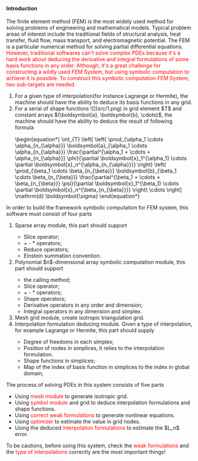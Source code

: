 <h4><b>Introduction</b></h4>
The finite element method (FEM) is the most widely used method for solving problems of engineering and mathematical models.
Typical problem areas of interest include the traditional fields of structural analysis, heat transfer, fluid flow, mass transport, and electromagnetic potential.
The FEM is a particular numerical method for solving partial differential equations.<br>
<font color="red">
However, traditional softwares can't solve complex PDEs because it's a hard work about deducing the derivative and integral formulations of some basis functions in any order.
Although, it's a great challenge for constructing a wildly used FEM System, but using symbolic computation to achieve it is possible.
To construct this symbolic computation FEM System, two sub-targets are needed.
</font><br>
<ol>
    <li>For a given type of interpolation(for instance Lagrange or Hermite), the machine should have the ability to deduce its basis functions in any grid.</li>
    <li>For a serial of shape functions ![](src/1.png) in grid element $T$ and constant arrays $(\boldsymbol{a}, \boldsymbol{b}, \cdots)$, the machine should have the ability to deduce the result of following formula
    <p style="font-size:1.5vw">
    \begin{equation*}
        \int_{T}
        \left[
        \left( \prod_{\alpha_1 \cdots \alpha_{n_{\alpha}}} \boldsymbol{a}_{\alpha_1 \cdots \alpha_{n_{\alpha}}} \frac{\partial^{\alpha_1 + \cdots + \alpha_{n_{\alpha}}} \phi}{\partial \boldsymbol{x}_1^{\alpha_1} \cdots \partial \boldsymbol{x}_n^{\alpha_{n_{\alpha}}}} \right)
        \left( \prod_{\beta_1 \cdots \beta_{n_{\beta}}} \boldsymbol{b}_{\beta_1 \cdots \beta_{n_{\beta}}} \frac{\partial^{\beta_1 + \cdots + \beta_{n_{\beta}}} \psi}{\partial \boldsymbol{x}_1^{\beta_1} \cdots \partial \boldsymbol{x}_n^{\beta_{n_{\beta}}}} \right)
        \cdots
        \right]
        \mathrm{d} \boldsymbol{\sigma}
    \end{equation*}
    </p>
    </li>
</ol>
In order to build the framework symbolic computation for FEM system, this software must consist of four parts
<ol>
    <li>Sparse array module, this part should support</li>
    <ul>
        <li>Slice operator;</li>
        <li>+ - * operators;</li>
        <li>Reduce operators;</li>
        <li>Einstein summation convention.</li>
    </ul>
    <li>Polynomial $n$-dimensional array symbolic computation module, this part should support</li>
    <ul>
        <li>the calling method;</li>
        <li>Slice operator;</li>
        <li>+ - * operators;</li>
        <li>Shape operators;</li>
        <li>Derivative operators in any order and dimension;</li>
        <li>Integral operators in any dimension and simplex.</li>
    </ul>
    <li>Mesh grid module, create isotropic triangulation grid.</li>
    <li>Interpolation formulation deducing module. Given a type of interpolation, for example Lagrange or Hermite, this part should supply</li>
    <ul>
        <li>Degree of freedoms in each simplex;</li>
        <li>Position of nodes in simplices, it relies to the interpolation formulation.</li>
        <li>Shape functions in simplices;</li>
        <li>Map of the index of basis function in simplices to the index in global domain;</li>
    </ul>
</ol>
The process of solving PDEs in this system consists of five parts
<ul>
    <li>Using <font style="color:red">mesh module</font> to generate isotropic grid.</li>
    <li>Using <font style="color:red">symbol module</font> and grid to deduce interpolation formulations and shape functions.</li>
    <li>Using <font style="color:red">correct weak formulations</font> to generate nonlinear equations.</li>
    <li>Using <font style="color:red">optimizer</font> to estimate the value in grid nodes.</li>
    <li>Using the deduced <font style="color:red">interpolation formulations</font> to estimate the $L_n$ error.</li>
</ul>
To be cautions, before using this system, check the <font style="color:red">weak formulations</font> and the <font style="color:red">type of interpolations</font> correctly are the most important things!
